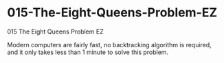 # 015-The-Eight-Queens-Problem-EZ

015 The Eight Queens Problem EZ

Modern computers are fairly fast, no backtracking algorithm is required, and it only takes less than 1 minute to solve this problem.
